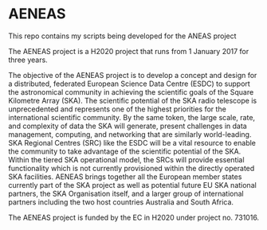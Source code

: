 # AENEAS
This repo contains my scripts being developed for the ANEAS project

The AENEAS project is a H2020 project that runs from 1 January 2017 for three years.

The objective of the AENEAS project is to develop a concept and design for a distributed, federated European Science Data Centre (ESDC) to support the astronomical community in achieving the scientific goals of the Square Kilometre Array (SKA). The scientific potential of the SKA radio telescope is unprecedented and represents one of the highest priorities for the international scientific community. By the same token, the large scale, rate, and complexity of data the SKA will generate, present challenges in data management, computing, and networking that are similarly world-leading. SKA Regional Centres (SRC) like the ESDC will be a vital resource to enable the community to take advantage of the scientific potential of the SKA. Within the tiered SKA operational model, the SRCs will provide essential functionality which is not currently provisioned within the directly operated SKA facilities. AENEAS brings together all the European member states currently part of the SKA project as well as potential future EU SKA national partners, the SKA Organisation itself, and a larger group of international partners including the two host countries Australia and South Africa.

The AENEAS project is funded by the EC in H2020 under project no. 731016.
